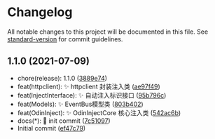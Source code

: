 # Changelog

All notable changes to this project will be documented in this file. See [standard-version](https://github.com/conventional-changelog/standard-version) for commit guidelines.

## 1.1.0 (2021-07-09)

* chore(release): 1.1.0 ([3889e74](https://github.com/odinsam/odinplugs.odinInject/commit/3889e74))
* feat(httpclient): ✨ httpclient 封装注入类 ([ae97f49](https://github.com/odinsam/odinplugs.odinInject/commit/ae97f49))
* feat(InjectInterface): ✨ 自动注入标识接口 ([95b796c](https://github.com/odinsam/odinplugs.odinInject/commit/95b796c))
* feat(Models): ✨ EventBus模型类 ([803b402](https://github.com/odinsam/odinplugs.odinInject/commit/803b402))
* feat(OdinInject): ✨ OdinInjectCore 核心注入类 ([542ac6b](https://github.com/odinsam/odinplugs.odinInject/commit/542ac6b))
* docs(*): 📃 init commit ([7c51097](https://github.com/odinsam/odinplugs.odinInject/commit/7c51097))
* Initial commit ([ef47c79](https://github.com/odinsam/odinplugs.odinInject/commit/ef47c79))
